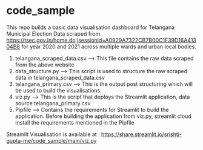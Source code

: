 # code_sample
This repo builds a basic data visualisation dashboard for Telangana Municipal Election Data scraped from https://tsec.gov.in/home.do;jsessionid=A0929A7322CB7B00C1F39D16A41304B8 for year 2020 and 2021 across multiple wards and urban local bodies. 

1. telangana_scraped_data.csv --> This file contains the raw data scraped from the above website 
2. data_structure.py --> This script is used to structure the raw scraped data in telangana_scraped_data.csv
3. telangana_primary.csv --> This is the output post structuring which will be used to build the visualisations.
4. viz.py --> This is the script that deploys the Streamlit application, data source telangana_primary.csv
5. Pipfile --> Contains the requirements for Streamlit to build the application. Before building the application from viz.py, streamlit cloud install the requirements mentioned in the Pipfile

Streamlit Visualisation is available at : https://share.streamlit.io/srishti-gupta-me/code_sample/main/viz.py


